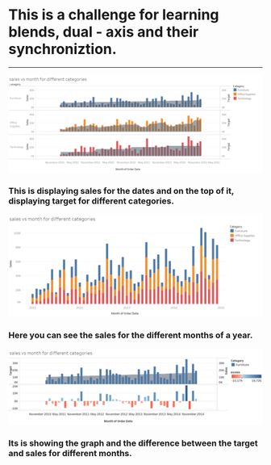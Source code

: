 ﻿# This is a challenge for learning blends, dual - axis and their synchroniztion.
---
![This is for categorizing](dualaxis.png)
### This is displaying sales for the dates and on the top of it, displaying target for different categories.

![This is sales for the year and their months](sales_different_categories.png)
### Here you can see the sales for the different months of a year.

![difference](showing_difference_also.png)
### Its is showing the graph and the difference between the target and sales for different months.